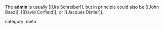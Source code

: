 The **admin** is usually [[Urs Schreiber]], but in principle could also be [[John Baez]], [[David Corfield]], or [[Jacques Distler]].

category: meta